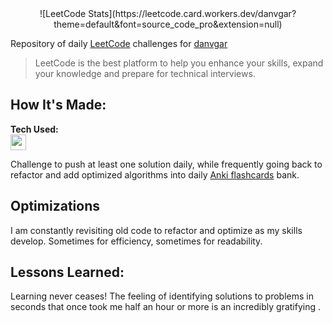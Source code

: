 <center>
        ![LeetCode Stats](https://leetcode.card.workers.dev/danvgar?theme=default&font=source_code_pro&extension=null)
</center>

Repository of daily [LeetCode](https://www.leetcode.com/) challenges for [danvgar](https://leetcode.com/danvgar/)
        
> LeetCode is the best platform to help you enhance your skills, expand your knowledge and prepare for technical interviews.

## How It's Made:

**Tech Used:** </br><img src="https://cdn.jsdelivr.net/gh/devicons/devicon/icons/javascript/javascript-plain.svg" height="25" width="25"/>

Challenge to push at least one solution daily, while frequently going back to refactor and add optimized algorithms into daily [Anki flashcards](https://apps.ankiweb.net/) bank.

## Optimizations

I am constantly revisiting old code to refactor and optimize as my skills develop. Sometimes for efficiency, sometimes for readability. 

## Lessons Learned:

Learning never ceases! The feeling of identifying solutions to problems in seconds that once took me half an hour or more is an incredibly gratifying .
